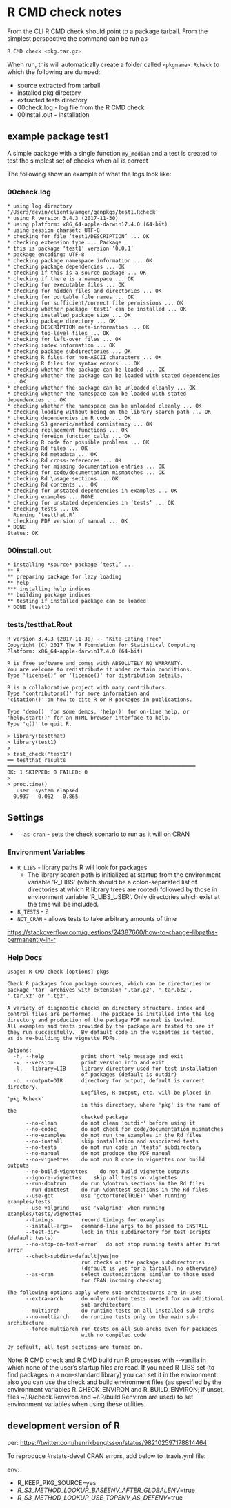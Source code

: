 # R CMD check notes

From the CLI R CMD check should point to a package tarball. From the simplest perspective
the command can be run as

```bash
R CMD check <pkg.tar.gz>
```

When run, this will automatically create a folder called `<pkgname>.Rcheck` to which the 
following are dumped:

* source extracted from tarball
* installed pkg directory
* extracted tests directory
* 00check.log - log file from the R CMD check
* 00install.out - installation

## example package test1

A simple package with a single function `my_median` and a test is created to test
the simplest set of checks when all is correct

The following show an example of what the logs look like:

### 00check.log

```text
* using log directory ‘/Users/devin/clients/amgen/genpkgs/test1.Rcheck’
* using R version 3.4.3 (2017-11-30)
* using platform: x86_64-apple-darwin17.4.0 (64-bit)
* using session charset: UTF-8
* checking for file ‘test1/DESCRIPTION’ ... OK
* checking extension type ... Package
* this is package ‘test1’ version ‘0.0.1’
* package encoding: UTF-8
* checking package namespace information ... OK
* checking package dependencies ... OK
* checking if this is a source package ... OK
* checking if there is a namespace ... OK
* checking for executable files ... OK
* checking for hidden files and directories ... OK
* checking for portable file names ... OK
* checking for sufficient/correct file permissions ... OK
* checking whether package ‘test1’ can be installed ... OK
* checking installed package size ... OK
* checking package directory ... OK
* checking DESCRIPTION meta-information ... OK
* checking top-level files ... OK
* checking for left-over files ... OK
* checking index information ... OK
* checking package subdirectories ... OK
* checking R files for non-ASCII characters ... OK
* checking R files for syntax errors ... OK
* checking whether the package can be loaded ... OK
* checking whether the package can be loaded with stated dependencies ... OK
* checking whether the package can be unloaded cleanly ... OK
* checking whether the namespace can be loaded with stated dependencies ... OK
* checking whether the namespace can be unloaded cleanly ... OK
* checking loading without being on the library search path ... OK
* checking dependencies in R code ... OK
* checking S3 generic/method consistency ... OK
* checking replacement functions ... OK
* checking foreign function calls ... OK
* checking R code for possible problems ... OK
* checking Rd files ... OK
* checking Rd metadata ... OK
* checking Rd cross-references ... OK
* checking for missing documentation entries ... OK
* checking for code/documentation mismatches ... OK
* checking Rd \usage sections ... OK
* checking Rd contents ... OK
* checking for unstated dependencies in examples ... OK
* checking examples ... NONE
* checking for unstated dependencies in ‘tests’ ... OK
* checking tests ... OK
  Running ‘testthat.R’
* checking PDF version of manual ... OK
* DONE
Status: OK
```

### 00install.out

```text
* installing *source* package ‘test1’ ...
** R
** preparing package for lazy loading
** help
*** installing help indices
** building package indices
** testing if installed package can be loaded
* DONE (test1)
```

### tests/testthat.Rout

```text
R version 3.4.3 (2017-11-30) -- "Kite-Eating Tree"
Copyright (C) 2017 The R Foundation for Statistical Computing
Platform: x86_64-apple-darwin17.4.0 (64-bit)

R is free software and comes with ABSOLUTELY NO WARRANTY.
You are welcome to redistribute it under certain conditions.
Type 'license()' or 'licence()' for distribution details.

R is a collaborative project with many contributors.
Type 'contributors()' for more information and
'citation()' on how to cite R or R packages in publications.

Type 'demo()' for some demos, 'help()' for on-line help, or
'help.start()' for an HTML browser interface to help.
Type 'q()' to quit R.

> library(testthat)
> library(test1)
> 
> test_check("test1")
══ testthat results  ═════════════════════════════════════════════════════════════
OK: 1 SKIPPED: 0 FAILED: 0
> 
> proc.time()
   user  system elapsed 
  0.937   0.062   0.865 
```


## Settings

* `--as-cran` - sets the check scenario to run as it will on CRAN

### Environment Variables

* `R_LIBS` - library paths R will look for packages
  * The library search path is initialized at startup from the environment variable 'R_LIBS' (which should be a colon-separated list of directories at which R library trees are rooted) followed by those in environment variable 'R_LIBS_USER'. Only directories which exist at the time will be included.
* `R_TESTS` - ?
* `NOT_CRAN` - allows tests to take arbitrary amounts of time

https://stackoverflow.com/questions/24387660/how-to-change-libpaths-permanently-in-r


### Help Docs

```text
Usage: R CMD check [options] pkgs

Check R packages from package sources, which can be directories or
package 'tar' archives with extension '.tar.gz', '.tar.bz2',
'.tar.xz' or '.tgz'.

A variety of diagnostic checks on directory structure, index and
control files are performed.  The package is installed into the log
directory and production of the package PDF manual is tested.
All examples and tests provided by the package are tested to see if
they run successfully.  By default code in the vignettes is tested,
as is re-building the vignette PDFs.

Options:
  -h, --help            print short help message and exit
  -v, --version         print version info and exit
  -l, --library=LIB     library directory used for test installation
                        of packages (default is outdir)
  -o, --output=DIR      directory for output, default is current directory.
                        Logfiles, R output, etc. will be placed in 'pkg.Rcheck'
                        in this directory, where 'pkg' is the name of the
                        checked package
      --no-clean        do not clean 'outdir' before using it
      --no-codoc        do not check for code/documentation mismatches
      --no-examples     do not run the examples in the Rd files
      --no-install      skip installation and associated tests
      --no-tests        do not run code in 'tests' subdirectory
      --no-manual       do not produce the PDF manual
      --no-vignettes    do not run R code in vignettes nor build outputs
      --no-build-vignettes    do not build vignette outputs
      --ignore-vignettes    skip all tests on vignettes
      --run-dontrun     do run \dontrun sections in the Rd files
      --run-donttest    do run \donttest sections in the Rd files
      --use-gct         use 'gctorture(TRUE)' when running examples/tests
      --use-valgrind    use 'valgrind' when running examples/tests/vignettes
      --timings         record timings for examples
      --install-args=   command-line args to be passed to INSTALL
      --test-dir=       look in this subdirectory for test scripts (default tests)
      --no-stop-on-test-error   do not stop running tests after first error
      --check-subdirs=default|yes|no
                        run checks on the package subdirectories
                        (default is yes for a tarball, no otherwise)
      --as-cran         select customizations similar to those used
                        for CRAN incoming checking

The following options apply where sub-architectures are in use:
      --extra-arch      do only runtime tests needed for an additional
                        sub-architecture.
      --multiarch       do runtime tests on all installed sub-archs
      --no-multiarch    do runtime tests only on the main sub-architecture
      --force-multiarch run tests on all sub-archs even for packages
                        with no compiled code

By default, all test sections are turned on.
```


Note: R CMD check and R CMD build run R processes with --vanilla in which none of the user’s startup files are read. 
If you need R_LIBS set (to find packages in a non-standard library) you can set it in the environment: 
also you can use the check and build environment files (as specified by the environment variables 
R_CHECK_ENVIRON and R_BUILD_ENVIRON; if unset, files ~/.R/check.Renviron and ~/.R/build.Renviron are used) 
to set environment variables when using these utilities.


## development version of R

per: https://twitter.com/henrikbengtsson/status/982102597178814464

To reproduce #rstats-devel CRAN errors, add below to .travis.yml file:

env:
- R_KEEP_PKG_SOURCE=yes
- _R_S3_METHOD_LOOKUP_BASEENV_AFTER_GLOBALENV_=true
- _R_S3_METHOD_LOOKUP_USE_TOPENV_AS_DEFENV_=true